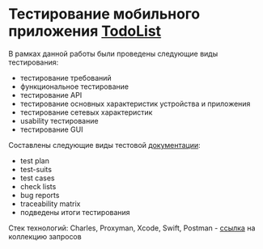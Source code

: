 # **Тестирование мобильного приложения [TodoList](https://github.com/YulyaGreshnova/TodoList)**

В рамках данной работы были проведены следующие виды тестирования:
- тестирование требований
- функциональное тестирование
- тестирование API
- тестирование основных характеристик устройства и приложения
- тестирование сетевых характеристик
- usability тестирование
- тестирование GUI

Составлены следующие виды тестовой [документации](https://github.com/YulyaGreshnova/TestingMobile/blob/main/TestDocumentations_Mobile_new.xlsx):
- test plan
- test-suits
- test cases
- check lists
- bug reports
- traceability matrix
- подведены итоги тестирования

Стек технологий: Charles, Proxyman, Xcode, Swift, Postman - [ссылка](https://www.getpostman.com/collections/4ead2528db17b93b91cd) на коллекцию запросов
